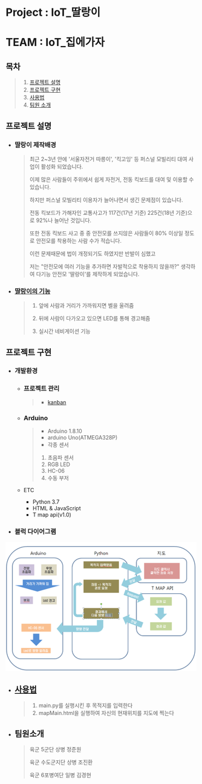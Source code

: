 # **Project : IoT_딸랑이**

# **TEAM : IoT_집에가자**

## 목차

> 1.  [프로젝트 설명](#프로젝트-설명)
> 2.  [프로젝트 구현](#프로젝트-구현)
> 3.  [사용법](#사용법)
> 4.  [팀원 소개](#팀원소개)
> 

## 프로젝트 설명

* ### 딸랑이 제작배경

  > 최근 2~3년 안에 '서울자전거 따릉이', '킥고잉' 등 퍼스널 모빌리티 대여 사업이 활성화 되었습니다.
  >
  > 이제 많은 사람들이 주위에서 쉽게 자전거, 전동 킥보드를 대여 및 이용할 수 있습니다.
  >
  > 하지만 퍼스널 모빌리티 이용자가 늘어나면서 생긴 문제점이 있습니다.
  >
  > 전동 킥보드가 가해자인 교통사고가 117건(17년 기준) 225건(18년 기준)으로 92%나 늘어난 것입니다.
  >
  > 또한 전동 킥보드 사고 중 중 안전모를 쓰지않은 사람들이 80% 이상일 정도로 안전모를 착용하는 사람 수가 적습니다.
  >
  > 이런 문제때문에 법이 개정되기도 하였지만 반발이 심했고 
  >
  > 저는 "안전모에 여러 기능을 추가하면 자발적으로 착용하지 않을까?" 생각하여 다기능 안전모 '딸랑이'를 제작하게 되었습니다.
  >

  

* ### [딸랑이의 기능]( https://www.youtube.com/watch?v=rRna2M-bgyU )
  
   > 1. 앞에 사람과 거리가 가까워지면 벨을 울려줌
   >
   > 2. 뒤에 사람이 다가오고 있으면 LED를 통해 경고해줌
   > 3. 실시간 네비게이션 기능

## 프로젝트 구현

* ### 개발환경

  * ###  프로젝트 관리
  
    > * [kanban]( https://github.com/azzyjk/OSAM/projects/3 )
  
  * ### Arduino
  
    >
    >
    >* Arduino 1.8.10
    >* arduino Uno(ATMEGA328P)
    >* 각종 센서
    >  1. 초음파 센서
    >  2. RGB LED
    >  3. HC-06
    >  4. 수동 부저
  
  * ETC
  
    * Python 3.7
    * HTML & JavaScript
    * T map api(v1.0)
  
  
  
 * ### 블럭 다이어그램

  ![BlockDiagram.PNG](https://github.com/azzyjk/OSAM/blob/master/BlockDiagram.PNG?raw=true)

* ## [사용법]( https://www.youtube.com/watch?v=_9JG-y93Dr8 )

  >1. main.py를 실행시킨 후 목적지를 입력한다
  >2. mapMain.html을 실행하여 자신의 현재위치를 지도에 찍는다
  
  

* ## 팀원소개

  > 육군 5군단 상병 정준원
  >
  > 육군 수도군지단 상병 조진환
  >
  > 육군 6포병여단 일병 김경현
